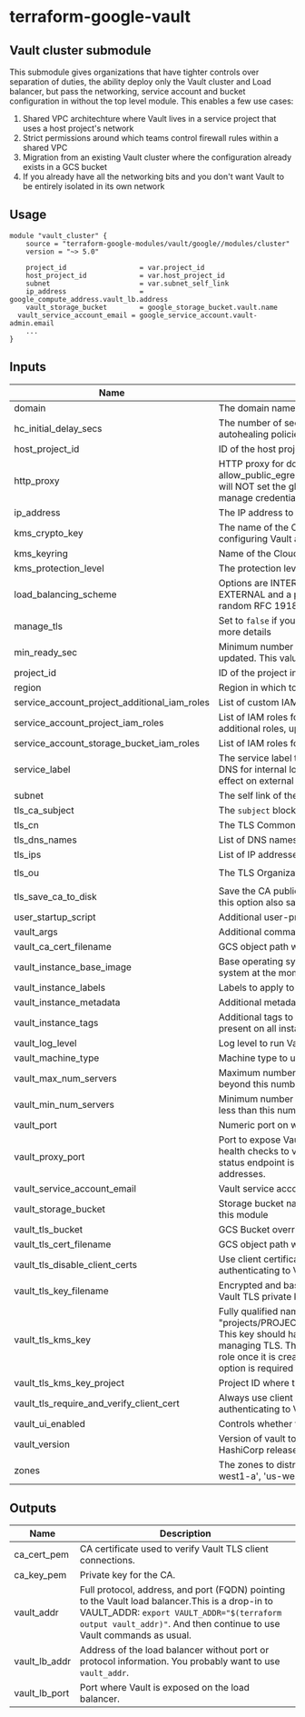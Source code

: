 # terraform-google-vault

## Vault cluster submodule

This submodule gives organizations that have tighter controls over separation of duties, the ability deploy only the Vault cluster and Load balancer, but pass the networking, service account and bucket configuration in without the top level module. This enables a few use cases:

1. Shared VPC architechture where Vault lives in a service project that uses a host project's network
2. Strict permissions around which teams control firewall rules within a shared VPC
3. Migration from an existing Vault cluster where the configuration already exists in a GCS bucket
4. If you already have all the networking bits and you don't want Vault to be entirely isolated in its own network

## Usage

```
module "vault_cluster" {
	source = "terraform-google-modules/vault/google//modules/cluster"
	version = "~> 5.0"

	project_id                  = var.project_id
	host_project_id             = var.host_project_id
	subnet                      = var.subnet_self_link
	ip_address                  = google_compute_address.vault_lb.address
	vault_storage_bucket        = google_storage_bucket.vault.name
  vault_service_account_email = google_service_account.vault-admin.email
	...
}
```

<!-- BEGINNING OF PRE-COMMIT-TERRAFORM DOCS HOOK -->
## Inputs

| Name | Description | Type | Default | Required |
|------|-------------|:----:|:-----:|:-----:|
| domain | The domain name that will be set in the api_addr. Load Balancer IP used by default | string | `""` | no |
| hc\_initial\_delay\_secs | The number of seconds that the managed instance group waits before it applies autohealing policies to new instances or recently recreated instances. | number | `"60"` | no |
| host\_project\_id | ID of the host project if using Shared VPC | string | `""` | no |
| http\_proxy | HTTP proxy for downloading agents and vault executable on startup. Only necessary if allow_public_egress is false. This is only used on the first startup of the Vault cluster and will NOT set the global HTTP_PROXY environment variable. i.e. If you configure Vault to manage credentials for other services, default HTTP routes will be taken. | string | `""` | no |
| ip\_address | The IP address to assign the forwarding rules to. | string | n/a | yes |
| kms\_crypto\_key | The name of the Cloud KMS Key used for encrypting initial TLS certificates and for configuring Vault auto-unseal. Terraform will create this key. | string | `"vault-init"` | no |
| kms\_keyring | Name of the Cloud KMS KeyRing for asset encryption. Terraform will create this keyring. | string | `"vault"` | no |
| kms\_protection\_level | The protection level to use for the KMS crypto key. | string | `"software"` | no |
| load\_balancing\_scheme | Options are INTERNAL or EXTERNAL. If `EXTERNAL`, the forwarding rule will be of type EXTERNAL and a public IP will be created. If `INTERNAL` the type will be INTERNAL and a random RFC 1918 private IP will be assigned | string | `"EXTERNAL"` | no |
| manage\_tls | Set to `false` if you'd like to manage and upload your own TLS files. See `Managing TLS` for more details | bool | `"true"` | no |
| min\_ready\_sec | Minimum number of seconds to wait before considering a new or restarted instance as updated. This value must be from range. [0,3600] | number | `"0"` | no |
| project\_id | ID of the project in which to create resources and add IAM bindings. | string | n/a | yes |
| region | Region in which to create resources. | string | `"us-east4"` | no |
| service\_account\_project\_additional\_iam\_roles | List of custom IAM roles to add to the project. | list(string) | `<list>` | no |
| service\_account\_project\_iam\_roles | List of IAM roles for the Vault admin service account to function. If you need to add additional roles, update `service_account_project_additional_iam_roles` instead. | list(string) | `<list>` | no |
| service\_account\_storage\_bucket\_iam\_roles | List of IAM roles for the Vault admin service account to have on the storage bucket. | list(string) | `<list>` | no |
| service\_label | The service label to set on the internal load balancer. If not empty, this enables internal DNS for internal load balancers. By default, the service label is disabled. This has no effect on external load balancers. | string | `"null"` | no |
| subnet | The self link of the VPC subnetwork for Vault. By default, one will be created for you. | string | n/a | yes |
| tls\_ca\_subject | The `subject` block for the root CA certificate. | object | `<map>` | no |
| tls\_cn | The TLS Common Name for the TLS certificates | string | `"vault.example.net"` | no |
| tls\_dns\_names | List of DNS names added to the Vault server self-signed certificate | list(string) | `<list>` | no |
| tls\_ips | List of IP addresses added to the Vault server self-signed certificate | list(string) | `<list>` | no |
| tls\_ou | The TLS Organizational Unit for the TLS certificate | string | `"IT Security Operations"` | no |
| tls\_save\_ca\_to\_disk | Save the CA public certificate on the local filesystem. The CA is always stored in GCS, but this option also saves it to the filesystem. | bool | `"true"` | no |
| user\_startup\_script | Additional user-provided code injected after Vault is setup | string | `""` | no |
| vault\_args | Additional command line arguments passed to Vault server | string | `""` | no |
| vault\_ca\_cert\_filename | GCS object path within the vault_tls_bucket. This is the root CA certificate. | string | `"ca.crt"` | no |
| vault\_instance\_base\_image | Base operating system image in which to install Vault. This must be a Debian-based system at the moment due to how the metadata startup script runs. | string | `"debian-cloud/debian-10"` | no |
| vault\_instance\_labels | Labels to apply to the Vault instances. | map(string) | `<map>` | no |
| vault\_instance\_metadata | Additional metadata to add to the Vault instances. | map(string) | `<map>` | no |
| vault\_instance\_tags | Additional tags to apply to the instances. Note 'allow-ssh' and 'allow-vault' will be present on all instances. | list(string) | `<list>` | no |
| vault\_log\_level | Log level to run Vault in. See the Vault documentation for valid values. | string | `"warn"` | no |
| vault\_machine\_type | Machine type to use for Vault instances. | string | `"e2-standard-2"` | no |
| vault\_max\_num\_servers | Maximum number of Vault server nodes to run at one time. The group will not autoscale beyond this number. | string | `"7"` | no |
| vault\_min\_num\_servers | Minimum number of Vault server nodes in the autoscaling group. The group will not have less than this number of nodes. | string | `"1"` | no |
| vault\_port | Numeric port on which to run and expose Vault. | string | `"8200"` | no |
| vault\_proxy\_port | Port to expose Vault's health status endpoint on over HTTP on /. This is required for the health checks to verify Vault's status is using an external load balancer. Only the health status endpoint is exposed, and it is only accessible from Google's load balancer addresses. | string | `"58200"` | no |
| vault\_service\_account\_email | Vault service account email | string | n/a | yes |
| vault\_storage\_bucket | Storage bucket name where the backend is configured. This bucket will not be created in this module | string | n/a | yes |
| vault\_tls\_bucket | GCS Bucket override where Vault will expect TLS certificates are stored. | string | `""` | no |
| vault\_tls\_cert\_filename | GCS object path within the vault_tls_bucket. This is the vault server certificate. | string | `"vault.crt"` | no |
| vault\_tls\_disable\_client\_certs | Use client certificates when provided. You may want to disable this if users will not be authenticating to Vault with client certificates. | string | `"false"` | no |
| vault\_tls\_key\_filename | Encrypted and base64 encoded GCS object path within the vault_tls_bucket. This is the Vault TLS private key. | string | `"vault.key.enc"` | no |
| vault\_tls\_kms\_key | Fully qualified name of the KMS key, for example, vault_tls_kms_key = "projects/PROJECT_ID/locations/LOCATION/keyRings/KEYRING/cryptoKeys/KEY_NAME". This key should have been used to encrypt the TLS private key if Terraform is not managing TLS. The Vault service account will be granted access to the KMS Decrypter role once it is created so it can pull from this the `vault_tls_bucket` at boot time. This option is required when `manage_tls` is set to false. | string | `""` | no |
| vault\_tls\_kms\_key\_project | Project ID where the KMS key is stored. By default, same as `project_id` | string | `""` | no |
| vault\_tls\_require\_and\_verify\_client\_cert | Always use client certificates. You may want to disable this if users will not be authenticating to Vault with client certificates. | string | `"false"` | no |
| vault\_ui\_enabled | Controls whether the Vault UI is enabled and accessible. | string | `"true"` | no |
| vault\_version | Version of vault to install. This version must be 1.0+ and must be published on the HashiCorp releases service. | string | `"1.6.0"` | no |
| zones | The zones to distribute instances across.  If empty, all zones in the region are used.  ['us-west1-a', 'us-west1-b', 'us-west1-c'] | list(string) | `<list>` | no |

## Outputs

| Name | Description |
|------|-------------|
| ca\_cert\_pem | CA certificate used to verify Vault TLS client connections. |
| ca\_key\_pem | Private key for the CA. |
| vault\_addr | Full protocol, address, and port (FQDN) pointing to the Vault load balancer.This is a drop-in to VAULT_ADDR: `export VAULT_ADDR="$(terraform output vault_addr)"`. And then continue to use Vault commands as usual. |
| vault\_lb\_addr | Address of the load balancer without port or protocol information. You probably want to use `vault_addr`. |
| vault\_lb\_port | Port where Vault is exposed on the load balancer. |

<!-- END OF PRE-COMMIT-TERRAFORM DOCS HOOK -->
